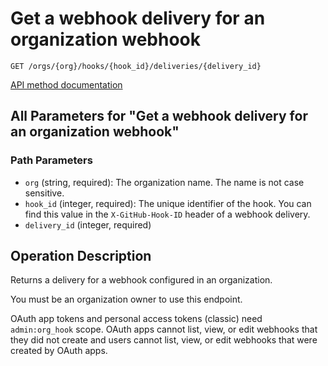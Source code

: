 # Get a webhook delivery for an organization webhook

`GET /orgs/{org}/hooks/{hook_id}/deliveries/{delivery_id}`

[API method documentation](https://docs.github.com/rest/orgs/webhooks#get-a-webhook-delivery-for-an-organization-webhook)

## All Parameters for "Get a webhook delivery for an organization webhook"

### Path Parameters

- `org` (string, required): The organization name. The name is not case sensitive.
- `hook_id` (integer, required): The unique identifier of the hook. You can find this value in the `X-GitHub-Hook-ID` header of a webhook delivery.
- `delivery_id` (integer, required)

## Operation Description

Returns a delivery for a webhook configured in an organization.

You must be an organization owner to use this endpoint.

OAuth app tokens and personal access tokens (classic) need `admin:org_hook` scope. OAuth apps cannot list, view, or edit
webhooks that they did not create and users cannot list, view, or edit webhooks that were created by OAuth apps.
